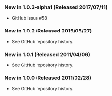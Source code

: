 ### New in 1.0.3-alpha1 (Released 2017/07/11)
* GitHub issue #58

### New in 1.0.2 (Released 2015/05/27)
* See GitHub repository history.

### New in 1.0.1 (Released 2011/04/06)
* See GitHub repository history.

### New in 1.0.0 (Released 2011/02/28)
* See GitHub repository history.